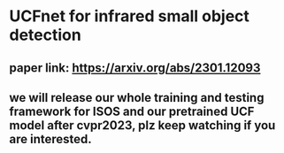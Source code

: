 # UCFnet for infrared small object detection
## paper link: https://arxiv.org/abs/2301.12093
## we will release our whole training and testing framework for ISOS and our pretrained UCF model after cvpr2023, plz keep watching if you are interested.
